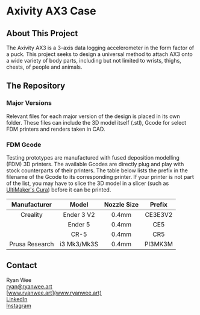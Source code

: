 # Axivity AX3 Case

## About This Project
The Axivity AX3 is a 3-axis data logging accelerometer in the form factor of a puck. This project seeks to design a universal method to attach AX3 onto a wide variety of body parts, including but not limited to wrists, thighs, chests, of people and animals.


## The Repository
### Major Versions
Relevant files for each major version of the design is placed in its own folder. These files can include the 3D model itself (.stl), Gcode for select FDM printers and renders taken in CAD.

### FDM Gcode
Testing prototypes are manufactured with fused deposition modelling (FDM) 3D printers. The available Gcodes are directly plug and play with stock counterparts of their printers. The table below lists the prefix in the filename of the Gcode to its corresponding printer. If your printer is not part of the list, you may have to slice the 3D model in a slicer (such as [UltiMaker's Cura](https://ultimaker.com/software/ultimaker-cura/)) before it can be printed.

| Manufacturer   | Model       | Nozzle Size | Prefix  |
|:--------------:|:-----------:|:-----------:|:-------:|
| Creality       | Ender 3 V2  | 0.4mm       | CE3E3V2 |
|                | Ender 5     | 0.4mm       | CE5     |
|                | CR-5        | 0.4mm       | CR5     |
| Prusa Research | i3 Mk3/Mk3S | 0.4mm       | PI3MK3M |

## Contact
Ryan Wee <br>
[ryan@ryanwee.art](mailto:ryan@ryanwee.art) <br>
[www.ryanwee.art](www.ryanwee.art) <br>
[LinkedIn](https://www.linkedin.com/in/ryan-wee-/) <br>
[Instagram](https://www.instagram.com/_ryanwee/) <br>